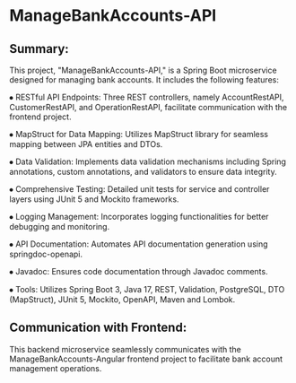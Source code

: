 # ManageBankAccounts-API

## Summary:

This project, "ManageBankAccounts-API," is a Spring Boot microservice designed for managing bank accounts. It includes the following features:

  ⦁ RESTful API Endpoints: Three REST controllers, namely AccountRestAPI, CustomerRestAPI, and OperationRestAPI, facilitate communication with the frontend project.
  
  ⦁ MapStruct for Data Mapping: Utilizes MapStruct library for seamless mapping between JPA entities and DTOs.
  
  ⦁ Data Validation: Implements data validation mechanisms including Spring annotations, custom annotations, and validators to ensure data integrity.
  
  ⦁ Comprehensive Testing: Detailed unit tests for service and controller layers using JUnit 5 and Mockito frameworks.
  
  ⦁ Logging Management: Incorporates logging functionalities for better debugging and monitoring.
  
  ⦁ API Documentation: Automates API documentation generation using springdoc-openapi.
  
  ⦁ Javadoc: Ensures code documentation through Javadoc comments.
  
  ⦁ Tools: Utilizes Spring Boot 3, Java 17, REST, Validation, PostgreSQL, DTO (MapStruct), JUnit 5, Mockito, OpenAPI, Maven and Lombok.


## Communication with Frontend:
This backend microservice seamlessly communicates with the ManageBankAccounts-Angular frontend project to facilitate bank account management operations.
